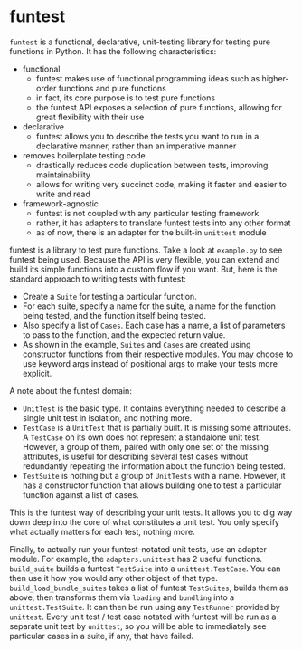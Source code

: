 # funtest

`funtest` is a functional, declarative, unit-testing library for testing pure functions in Python. It has the following characteristics:

- functional
  - funtest makes use of functional programming ideas such as higher-order functions and pure functions
  - in fact, its core purpose is to test pure functions
  - the funtest API exposes a selection of pure functions, allowing for great flexibility with their use
- declarative
  - funtest allows you to describe the tests you want to run in a declarative manner, rather than an imperative manner
- removes boilerplate testing code
  - drastically reduces code duplication between tests, improving maintainability
  - allows for writing very succinct code, making it faster and easier to write and read
- framework-agnostic
  - funtest is not coupled with any particular testing framework
  - rather, it has adapters to translate funtest tests into any other format
  - as of now, there is an adapter for the built-in `unittest` module

funtest is a library to test pure functions. Take a look at `example.py` to see funtest being used. Because the API is very flexible, you can extend and build its simple functions into a custom flow if you want. But, here is the standard approach to writing tests with funtest:

  - Create a `Suite` for testing a particular function. 
  - For each suite, specify a name for the suite, a name for the function being tested, and the function itself being tested.
  - Also specify a list of `Cases`. Each case has a name, a list of parameters to pass to the function, and the expected return value.
  - As shown in the example, `Suites` and `Cases` are created using constructor functions from their respective modules. You may choose to use keyword args instead of positional args to make your tests more explicit.

A note about the funtest domain:

  - `UnitTest` is the basic type. It contains everything needed to describe a single unit test in isolation, and nothing more.
  - `TestCase` is a `UnitTest` that is partially built. It is missing some attributes. A `TestCase` on its own does not represent a standalone unit test. However, a group of them, paired with only one set of the missing attributes, is useful for describing several test cases without redundantly repeating the information about the function being tested.
  - `TestSuite` is nothing but a group of `UnitTests` with a name. However, it has a constructor function that allows building one to test a particular function against a list of cases.

This is the funtest way of describing your unit tests. It allows you to dig way down deep into the core of what constitutes a unit test. You only specify what actually matters for each test, nothing more.

Finally, to actually run your funtest-notated unit tests, use an adapter module. For example, the `adapters.unittest` has 2 useful functions. `build_suite` builds a funtest `TestSuite` into a `unittest.TestCase`. You can then use it how you would any other object of that type. `build_load_bundle_suites` takes a list of funtest `TestSuites`, builds them as above, then transforms them via `loading` and `bundling` into a `unittest.TestSuite`. It can then be run using any `TestRunner` provided by `unittest`. Every unit test / test case notated with funtest will be run as a separate unit test by `unittest`, so you will be able to immediately see particular cases in a suite, if any, that have failed.
